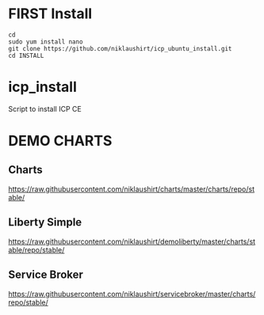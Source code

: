 # FIRST Install

```
cd
sudo yum install nano
git clone https://github.com/niklaushirt/icp_ubuntu_install.git
cd INSTALL
```



# icp_install

Script to install ICP CE

# DEMO CHARTS

## Charts
https://raw.githubusercontent.com/niklaushirt/charts/master/charts/repo/stable/

## Liberty Simple
https://raw.githubusercontent.com/niklaushirt/demoliberty/master/charts/stable/repo/stable/

## Service Broker
https://raw.githubusercontent.com/niklaushirt/servicebroker/master/charts/repo/stable/
